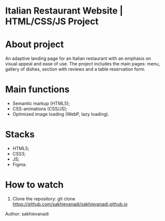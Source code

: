# Italian Restaurant Website | HTML/CSS/JS Project

# About project
An adaptive landing page for an Italian restaurant with an emphasis on visual appeal and ease of use. The project includes the main pages: menu, gallery of dishes, section with reviews and a table reservation form.

# Main functions
- Semantic markup (HTML5);
- CSS-animations (CSS/JS);
- Optimized image loading (WebP, lazy loading).

# Stacks
- HTML5;
- CSS3;
- JS;
- Figma.

# How to watch
1. Clone the repository:
 git clone https://github.com/sakhievanadi/sakhievanadi.github.io

Author: sakhievanadi
